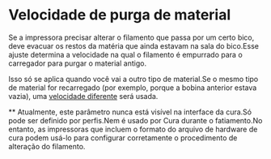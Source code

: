 Velocidade de purga de material
====
Se a impressora precisar alterar o filamento que passa por um certo bico, deve evacuar os restos da matéria que ainda estavam na sala do bico.Esse ajuste determina a velocidade na qual o filamento é empurrado para o carregador para purgar o material antigo.

Isso só se aplica quando você vai a outro tipo de material.Se o mesmo tipo de material for recarregado (por exemplo, porque a bobina anterior estava vazia), uma [velocidade diferente](material_end_of_filament_purge_speed.md) será usada.

** Atualmente, este parâmetro nunca está visível na interface da cura.Só pode ser definido por perfis.Nem é usado por Cura durante o fatiamento.No entanto, as impressoras que incluem o formato do arquivo de hardware de cura podem usá-lo para configurar corretamente o procedimento de alteração do filamento.